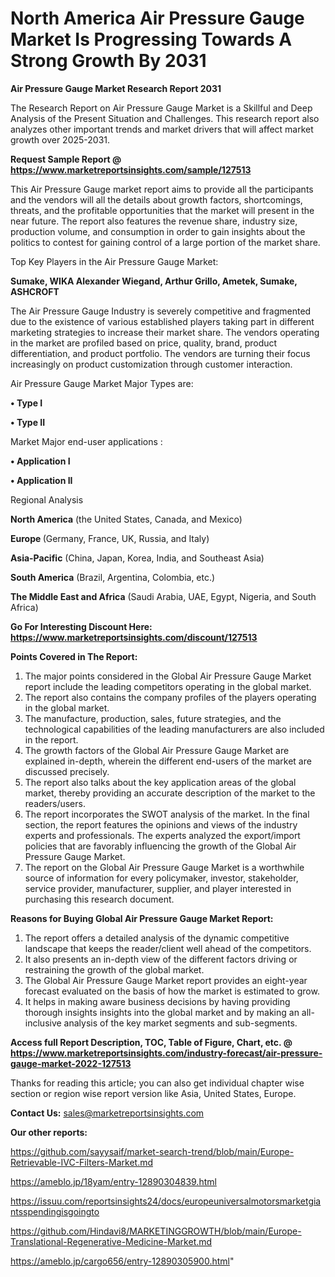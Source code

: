 # North America Air Pressure Gauge Market Is Progressing Towards A Strong Growth By 2031

<strong>Air Pressure Gauge Market Research Report 2031</strong>

The Research Report on Air Pressure Gauge Market is a Skillful and Deep Analysis of the Present Situation and Challenges. This research report also analyzes other important trends and market drivers that will affect market growth over 2025-2031.

<strong>Request Sample Report @ <a href=https://www.marketreportsinsights.com/sample/127513>https://www.marketreportsinsights.com/sample/127513</a></strong>

This Air Pressure Gauge market report aims to provide all the participants and the vendors will all the details about growth factors, shortcomings, threats, and the profitable opportunities that the market will present in the near future. The report also features the revenue share, industry size, production volume, and consumption in order to gain insights about the politics to contest for gaining control of a large portion of the market share.

Top Key Players in the Air Pressure Gauge Market:

<strong>Sumake, WIKA Alexander Wiegand, Arthur Grillo, Ametek, Sumake, ASHCROFT</strong>

The Air Pressure Gauge Industry is severely competitive and fragmented due to the existence of various established players taking part in different marketing strategies to increase their market share. The vendors operating in the market are profiled based on price, quality, brand, product differentiation, and product portfolio. The vendors are turning their focus increasingly on product customization through customer interaction.

Air Pressure Gauge Market Major Types are:

<strong>• Type I

• Type II</strong>

Market Major end-user applications :

<strong>• Application I

• Application II</strong>

Regional Analysis

</u><strong><b>North America</b></strong> (the United States, Canada, and Mexico)

<strong><b>Europe </b></strong>(Germany, France, UK, Russia, and Italy)

<strong><b>Asia-Pacific</b></strong> (China, Japan, Korea, India, and Southeast Asia)

<strong><b>South America</b></strong> (Brazil, Argentina, Colombia, etc.)

<strong><b>The Middle East and Africa</b></strong> (Saudi Arabia, UAE, Egypt, Nigeria, and South Africa)

<strong>Go For Interesting Discount Here: <a href=https://www.marketreportsinsights.com/discount/127513>https://www.marketreportsinsights.com/discount/127513</a></strong>

<strong>Points Covered in The Report:</strong>
<ol>
  <li>The major points considered in the Global Air Pressure Gauge Market report include the leading competitors operating in the global market.</li>
  <li>The report also contains the company profiles of the players operating in the global market.</li>
  <li>The manufacture, production, sales, future strategies, and the technological capabilities of the leading manufacturers are also included in the report.</li>
  <li>The growth factors of the Global Air Pressure Gauge Market are explained in-depth, wherein the different end-users of the market are discussed precisely.</li>
  <li>The report also talks about the key application areas of the global market, thereby providing an accurate description of the market to the readers/users.</li>
  <li>The report incorporates the SWOT analysis of the market. In the final section, the report features the opinions and views of the industry experts and professionals. The experts analyzed the export/import policies that are favorably influencing the growth of the Global Air Pressure Gauge Market.</li>
  <li>The report on the Global Air Pressure Gauge Market is a worthwhile source of information for every policymaker, investor, stakeholder, service provider, manufacturer, supplier, and player interested in purchasing this research document.</li>
</ol>
<strong>Reasons for Buying Global Air Pressure Gauge Market Report:</strong>

<ol>
  <li>The report offers a detailed analysis of the dynamic competitive landscape that keeps the reader/client well ahead of the competitors.</li>
  <li>It also presents an in-depth view of the different factors driving or restraining the growth of the global market.</li>
  <li>The Global Air Pressure Gauge Market report provides an eight-year forecast evaluated on the basis of how the market is estimated to grow.</li>
  <li>It helps in making aware business decisions by having providing thorough insights insights into the global market and by making an all-inclusive analysis of the key market segments and sub-segments.</li>
</ol>
<strong>Access full Report Description, TOC, Table of Figure, Chart, etc. @ <a href=https://www.marketreportsinsights.com/industry-forecast/air-pressure-gauge-market-2022-127513>https://www.marketreportsinsights.com/industry-forecast/air-pressure-gauge-market-2022-127513</a></strong>


Thanks for reading this article; you can also get individual chapter wise section or region wise report version like Asia, United States, Europe.

<strong>Contact Us:</strong>
sales@marketreportsinsights.com

<strong>Our other reports:</strong>

<a href=https://github.com/sayysaif/market-search-trend/blob/main/Europe-Retrievable-IVC-Filters-Market.md>https://github.com/sayysaif/market-search-trend/blob/main/Europe-Retrievable-IVC-Filters-Market.md</a>

<a href=https://ameblo.jp/18yam/entry-12890304839.html>https://ameblo.jp/18yam/entry-12890304839.html</a>

<a href=https://issuu.com/reportsinsights24/docs/europeuniversalmotorsmarketgiantsspendingisgoingto>https://issuu.com/reportsinsights24/docs/europeuniversalmotorsmarketgiantsspendingisgoingto</a>

<a href=https://github.com/Hindavi8/MARKETINGGROWTH/blob/main/Europe-Translational-Regenerative-Medicine-Market.md>https://github.com/Hindavi8/MARKETINGGROWTH/blob/main/Europe-Translational-Regenerative-Medicine-Market.md</a>

<a href=https://ameblo.jp/cargo656/entry-12890305900.html>https://ameblo.jp/cargo656/entry-12890305900.html</a>"

